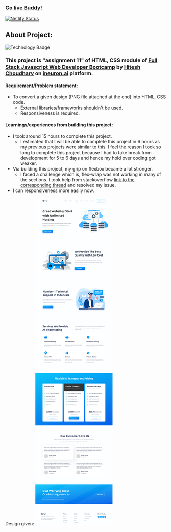 ### [Go live Buddy!](https://tushar-ojha-hosting-landing-page.netlify.app/)

[![Netlify Status](https://api.netlify.com/api/v1/badges/08792b0d-05a4-4f99-97ad-0f08934f1468/deploy-status)](https://app.netlify.com/sites/tushar-ojha-web-design-landing-page/deploys)

## About Project: 
  ![Technology Badge](https://img.shields.io/badge/Technology-HTML%20%7C%20CSS-green)
  ### This project is "assignment 11" of HTML, CSS module of [Full Stack Javascript Web Developer Bootcamp](https://ineuron.ai/course/Full-Stack-Javascript-Web-Developer) by [Hitesh Choudhary](https://www.youtube.com/c/HiteshChoudharydotcom) on [ineuron.ai](https://ineuron.ai/) platform. 
  
#### Requirement/Problem statement: 
- To convert a given design (PNG file attached at the end) into HTML, CSS code.
    - External libraries/frameworks shouldn't be used.
    - Responsiveness is required.

#### Learnings/experiences from building this project:
- I took around 15 hours to complete this project.
  - I estimated that I will be able to complete this project in 6 hours as my previous projects were similar to this. I feel the reason I took so long to complete this project because I had to take break from development for 5 to 6 days and hence my hold over coding got weaker. 
- Via building this project, my grip on flexbox became a lot stronger.
  - I faced a challenge which is, flex-wrap was not working in many of the sections. I took help from stackoverflow [link to the corresponding thread](https://stackoverflow.com/questions/44135352/flex-wrap-is-not-wrapping-when-i-reduce-the-window-size) and resolved my issue.
- I can responsiveness more easily now.


Design given:
![Design](/Design.png)
